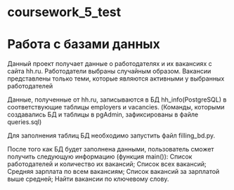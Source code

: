 # coursework_5_test
# Работа с базами данных 

Данный проект получает данные о работодателях и их вакансиях с сайта hh.ru.
Работодатели выбраны случайным образом. Вакансии представлены только теми, которые являются активными у выбранных работодателей

Данные, полученные от hh.ru, записываются в БД hh_info(PostgreSQL) в соответствующие таблицы employers и vacancies.
(Команды, которыми создавались БД и таблицы в pgAdmin, зафиксированы в файле queries.sql)

Для заполнения таблиц БД необходимо запустить файл filling_bd.py.

После того как БД будет заполнена данными, пользователь сможет получить следующую информацию (функция main()):
Список работодателей и количество их вакансий;
Список всех вакансий;
Средняя зарплата по всем вакансиям;
Список вакансий за зарплатой выше средней;
Найти вакансии по ключевому слову.


